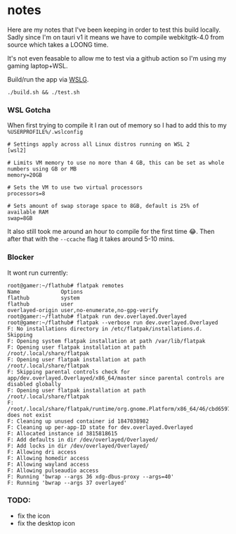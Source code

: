 # notes
Here are my notes that I've been keeping in order to test this build locally. Sadly since I'm on tauri v1 it means we have to compile webkitgtk-4.0 from source which takes a LOONG time.

It's not even feasable to allow me to test via a github action so I'm using my gaming laptop+WSL.

Build/run the app via [WSLG](https://github.com/microsoft/wslg).
```
./build.sh && ./test.sh
```

### WSL Gotcha

When first trying to compile it I ran out of memory so I had to add this to my `%USERPROFILE%/.wslconfig`

```
# Settings apply across all Linux distros running on WSL 2
[wsl2]

# Limits VM memory to use no more than 4 GB, this can be set as whole numbers using GB or MB
memory=20GB 

# Sets the VM to use two virtual processors
processors=8

# Sets amount of swap storage space to 8GB, default is 25% of available RAM
swap=8GB
```

It also still took me around an hour to compile for the first time 😂. Then after that with the `--ccache` flag it takes around 5-10 mins.

### Blocker
It wont run currently:
```
root@gamer:~/flathub# flatpak remotes
Name             Options
flathub          system
flathub          user
overlayed-origin user,no-enumerate,no-gpg-verify
root@gamer:~/flathub# flatpak run dev.overlayed.Overlayed
root@gamer:~/flathub# flatpak --verbose run dev.overlayed.Overlayed
F: No installations directory in /etc/flatpak/installations.d. Skipping
F: Opening system flatpak installation at path /var/lib/flatpak
F: Opening user flatpak installation at path /root/.local/share/flatpak
F: Opening user flatpak installation at path /root/.local/share/flatpak
F: Skipping parental controls check for app/dev.overlayed.Overlayed/x86_64/master since parental controls are disabled globally
F: Opening user flatpak installation at path /root/.local/share/flatpak
F: /root/.local/share/flatpak/runtime/org.gnome.Platform/x86_64/46/cbd6597a7a131f6ddfe5db99c3f761dc8921b81b7b05a5e210924e6b5b5f53f4/files/lib32 does not exist
F: Cleaning up unused container id 1847038982
F: Cleaning up per-app-ID state for dev.overlayed.Overlayed
F: Allocated instance id 3815818615
F: Add defaults in dir /dev/overlayed/Overlayed/
F: Add locks in dir /dev/overlayed/Overlayed/
F: Allowing dri access
F: Allowing homedir access
F: Allowing wayland access
F: Allowing pulseaudio access
F: Running 'bwrap --args 36 xdg-dbus-proxy --args=40'
F: Running 'bwrap --args 37 overlayed'
```

### TODO:

- fix the icon
- fix the desktop icon